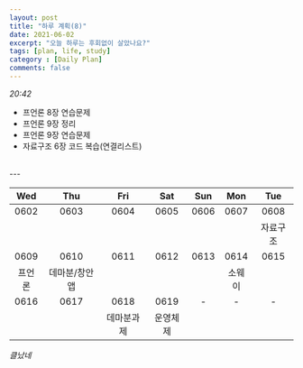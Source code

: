 ```yaml
---
layout: post
title: "하루 계획(8)"
date: 2021-06-02
excerpt: "오늘 하루는 후회없이 살았나요?"
tags: [plan, life, study]
category : [Daily Plan]
comments: false
---
```

*20:42*
* 프언론 8장 연습문제
* 프언론 9장 정리
* 프언론 9장 연습문제
* 자료구조 6장 코드 복습(연결리스트)

<br>
---
<br>

|Wed|Thu|Fri|Sat|Sun|Mon|Tue|
|:-------:|:-------:|:-------:|:-------:|:-------:|:-------:|:-------:|
|0602|0603|0604|0605|0606|0607|0608|
|||||||자료구조|
|0609|0610|0611|0612|0613|0614|0615|
|프언론|데마분/창안앱||||소웨이||
|0616|0617|0618|0619|-|-|-|
|||데마분과제|운영체제||||

*클났네*

